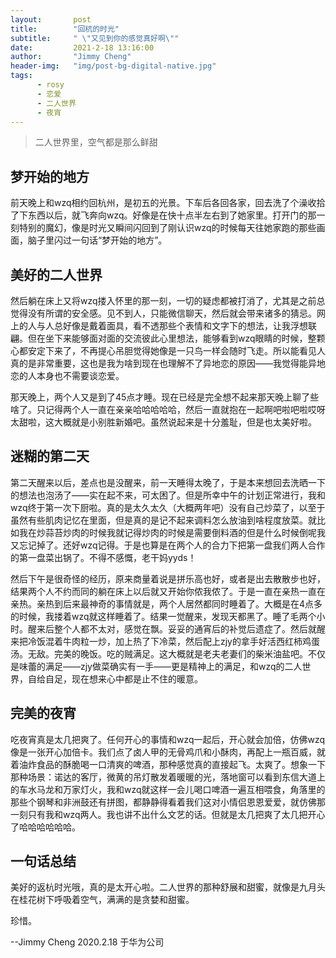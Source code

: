 ```yaml
---
layout:       post
title:        "回杭的时光"
subtitle:     " \"又见到你的感觉真好啊\""
date:         2021-2-18 13:16:00
author:       "Jimmy Cheng"
header-img:   "img/post-bg-digital-native.jpg"
tags:
      - rosy
      - 恋爱
      - 二人世界
      - 夜宵
---
```


>二人世界里，空气都是那么鲜甜

## 梦开始的地方
前天晚上和wzq相约回杭州，是初五的光景。下车后各回各家，回去洗了个澡收拾了下东西以后，就飞奔向wzq。好像是在快十点半左右到了她家里。打开门的那一刻特别的魔幻，像是时光又瞬间闪回到了刚认识wzq的时候每天往她家跑的那些画面，脑子里闪过一句话“梦开始的地方”。

## 美好的二人世界
然后躺在床上又将wzq搂入怀里的那一刻，一切的疑虑都被打消了，尤其是之前总觉得没有所谓的安全感。见不到人，只能微信聊天，然后就会带来诸多的猜忌。网上的人与人总好像是戴着面具，看不透那些个表情和文字下的想法，让我浮想联翩。但在坐下来能够面对面的交流彼此心里想法，能够看到wzq眼睛的时候，整颗心都安定下来了，不再提心吊胆觉得她像是一只鸟一样会随时飞走。所以能看见人真的是非常重要，这也是我为啥到现在也理解不了异地恋的原因——我觉得能异地恋的人本身也不需要谈恋爱。

那天晚上，两个人又是到了45点才睡。现在已经是完全想不起来那天晚上聊了些啥了。只记得两个人一直在亲亲哈哈哈哈哈，然后一直就抱在一起啊吧啦吧啦哎呀太甜啦，这大概就是小别胜新婚吧。虽然说起来是十分羞耻，但是也太美好啦。

## 迷糊的第二天
第二天醒来以后，差点也是没醒来，前一天睡得太晚了，于是本来想回去洗晒一下的想法也泡汤了——实在起不来，可太困了。但是所幸中午的计划正常进行，我和wzq终于第一次下厨啦。真的是太久太久（大概两年吧）没有自己炒菜了，以至于虽然有些肌肉记忆在里面，但是真的是记不起来调料怎么放油到啥程度放菜。就比如我在炒蒜苔炒肉的时候我就记得炒肉的时候是需要倒料酒的但是什么时候倒呢我又忘记掉了。还好wzq记得。于是也算是在两个人的合力下把第一盘我们两人合作的第一盘菜出锅了。不得不感慨，老干妈yyds！

然后下午是很奇怪的经历，原来商量着说是拼乐高也好，或者是出去散散步也好，结果两个人不约而同的躺在床上以后就又开始你侬我侬了。于是一直在亲热一直在亲热。亲热到后来最神奇的事情就是，两个人居然都同时睡着了。大概是在4点多的时候，我搂着wzq就这样睡着了。结果一觉醒来，发现天都黑了。睡了毛两个小时。醒来后整个人都不太对，感觉在飘。妥妥的通宵后的补觉后遗症了。然后就醒来把冷饭混着牛肉粒一炒，加上热了下冷菜，然后配上zjy的拿手好活西红柿鸡蛋汤。无敌。完美的晚饭。吃的贼满足。这大概就是老夫老妻们的柴米油盐吧。不仅是味蕾的满足——zjy做菜确实有一手——更是精神上的满足，和wzq的二人世界，自给自足，现在想来心中都是止不住的暖意。

## 完美的夜宵
吃夜宵真是太几把爽了。任何开心的事情和wzq一起后，开心就会加倍，仿佛wzq像是一张开心加倍卡。我们点了卤人甲的无骨鸡爪和小酥肉，再配上一瓶百威，就着油炸食品的酥脆喝一口清爽的啤酒，那种感觉真的直接起飞。太爽了。想象一下那种场景：诺达的客厅，微黄的吊灯散发着暖暖的光，落地窗可以看到东信大道上的车水马龙和万家灯火，我和wzq就这样一会儿喝口啤酒一遍互相喂食，角落里的那些个钢琴和非洲鼓还有拼图，都静静得看着我们这对小情侣恩恩爱爱，就仿佛那一刻只有我和wzq两人。我也讲不出什么文艺的话。但就是太几把爽了太几把开心了哈哈哈哈哈哈。

## 一句话总结
美好的返杭时光哦，真的是太开心啦。二人世界的那种舒展和甜蜜，就像是九月头在桂花树下呼吸着空气，满满的是贪婪和甜蜜。

珍惜。

--Jimmy Cheng 2020.2.18 于华为公司

